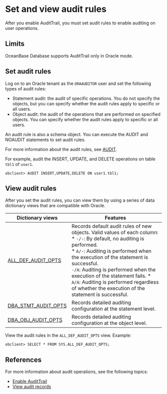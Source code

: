 # Set and view audit rules

After you enable AuditTrail, you must set audit rules to enable auditing on user operations. 

## Limits

OceanBase Database supports AuditTrail only in Oracle mode. 

## Set audit rules

Log on to an Oracle tenant as the `ORAAUDITOR` user and set the following types of audit rules:

* Statement audit: the audit of specific operations. You do not specify the objects, but you can specify whether the audit rules apply to specific or all users. 
* Object audit: the audit of the operations that are performed on specified objects. You can specify whether the audit rules apply to specific or all users. 

An audit rule is also a schema object. You can execute the AUDIT and NOAUDIT statements to set audit rules. 

For more information about the audit rules, see [AUDIT](../../../7.reference/4.development-reference/1.sql-syntax/3.common-tenant-of-oracle-mode/9.sql-statement-of-oracle-mode/3.dcl-of-oracle-mode/2.audit-of-oracle-mode.md). 

For example, audit the INSERT, UPDATE, and DELETE operations on table `tbl1` of `user1`.

```shell
obclient> AUDIT INSERT,UPDATE,DELETE ON user1.tbl1;
```

## View audit rules

After you set the audit rules, you can view them by using a series of data dictionary views that are compatible with Oracle. 

| Dictionary views | Features |
|-----------|--------|
| [ALL_DEF_AUDIT_OPTS](../../../7.reference/5.system-reference/5.system-overview-of-oracle-mode/2.dictionary-view-of-oracle-mode/9.all_def_audit_opts-of-oracle-mode.md) | Records default audit rules of new objects. Valid values of each column:<br> * `-/-`: By default, no auditing is performed.<br> * `A/-`: Auditing is performed when the execution of the statement is successful.<br> `-/A`: Auditing is performed when the execution of the statement fails. * `A/A`: Auditing is performed regardless of whether the execution of the statement is successful. |
| [DBA_STMT_AUDIT_OPTS](../../../7.reference/5.system-reference/5.system-overview-of-oracle-mode/2.dictionary-view-of-oracle-mode/100.dba_stmt_audit_opts-of-oracle-mode.md) | Records detailed auditing configuration at the statement level.  |
| [DBA_OBJ_AUDIT_OPTS](../../../7.reference/5.system-reference/5.system-overview-of-oracle-mode/2.dictionary-view-of-oracle-mode/85.dba_obj_audit_opts-of-oracle-mode.md) | Records detailed auditing configuration at the object level.  |


View the audit rules in the `ALL_DEF_AUDIT_OPTS` view. Example:

```shell
obclient> SELECT * FROM SYS.ALL_DEF_AUDIT_OPTS;
```

## References

For more information about audit operations, see the following topics:

* [Enable AuditTrail](2.audit-open.md)
* [View audit records](5.audit-records.md)

